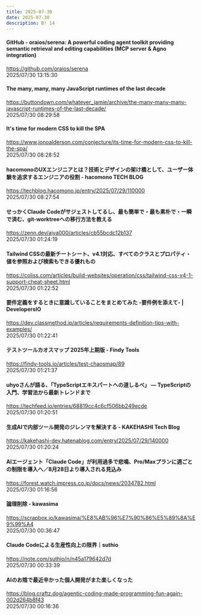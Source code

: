 ```yaml
---
title: 2025-07-30
date: 2025-07-30
description: B! 14
---
```


#### GitHub - oraios/serena: A powerful coding agent toolkit providing semantic retrieval and editing capabilities (MCP server & Agno integration)
https://github.com/oraios/serena<br>
2025/07/30 13:15:30<br>


#### The many, many, many JavaScript runtimes of the last decade
https://buttondown.com/whatever_jamie/archive/the-many-many-many-javascript-runtimes-of-the-last-decade/<br>
2025/07/30 08:29:58<br>


#### It's time for modern CSS to kill the SPA
https://www.jonoalderson.com/conjecture/its-time-for-modern-css-to-kill-the-spa/<br>
2025/07/30 08:28:52<br>


#### hacomonoのUXエンジニアとは？技術とデザインの架け橋として、ユーザー体験を追求するエンジニアの役割 - hacomono TECH BLOG
https://techblog.hacomono.jp/entry/2025/07/29/110000<br>
2025/07/30 08:27:54<br>


#### せっかくClaude Codeがサジェストしてるし、最も簡単で・最も素朴で・一瞬で済む、git-worktreeへの移行方法を教える
https://zenn.dev/aiya000/articles/cb55bcdc12b137<br>
2025/07/30 01:24:19<br>


#### Tailwind CSSの最新チートシート、v4.1対応、すべてのクラスとプロパティ・値を参照および検索もできる優れもの
https://coliss.com/articles/build-websites/operation/css/tailwind-css-v4-1-support-cheat-sheet.html<br>
2025/07/30 01:22:52<br>


#### 要件定義をするときに意識していることをまとめてみた -要件例を添えて- | DevelopersIO
https://dev.classmethod.jp/articles/requirements-definition-tips-with-examples/<br>
2025/07/30 01:22:41<br>


#### テストツールカオスマップ 2025年上期版 - Findy Tools
https://findy-tools.io/articles/test-chaosmap/89<br>
2025/07/30 01:21:37<br>


#### uhyoさんが語る、「TypeScriptエキスパートへの道しるべ」 — TypeScriptの入門、学習法から最新トレンドまで
https://techfeed.io/entries/68819cc4c6cf506bb249ecde<br>
2025/07/30 01:20:51<br>


#### 生成AIで内部ツール開発のジレンマを解決する - KAKEHASHI Tech Blog
https://kakehashi-dev.hatenablog.com/entry/2025/07/29/140000<br>
2025/07/30 01:20:24<br>


#### AIエージェント「Claude Code」が利用過多で悲鳴、Pro/Maxプランに週ごとの制限を導入へ／8月28日より導入される見込み
https://forest.watch.impress.co.jp/docs/news/2034782.html<br>
2025/07/30 01:16:56<br>


#### 論理削除 - kawasima
https://scrapbox.io/kawasima/%E8%AB%96%E7%90%86%E5%89%8A%E9%99%A4<br>
2025/07/30 00:36:47<br>


#### Claude Codeによる生産性向上の限界｜suthio
https://note.com/suthio/n/n45a179642d7d<br>
2025/07/30 00:33:39<br>


#### AIのお陰で最近辛かった個人開発がまた楽しくなった
https://blog.craftz.dog/agentic-coding-made-programming-fun-again-002d264b8f43<br>
2025/07/30 00:16:36<br>


